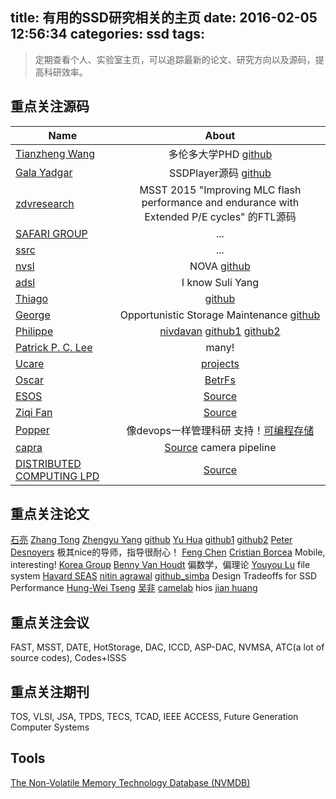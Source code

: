 title: 有用的SSD研究相关的主页
date: 2016-02-05 12:56:34
categories: ssd
tags:
---
> 定期查看个人、实验室主页，可以追踪最新的论文、研究方向以及源码，提高科研效率。

<!--more-->
## 重点关注源码
| Name        | About           |
| ------------- |:-------------:|
| [Tianzheng Wang](http://www.cs.utoronto.ca/~tzwang/) | 多伦多大学PHD [github](https://github.com/ermia-db) |
| [Gala Yadgar](http://www.cs.technion.ac.il/~gala/) | SSDPlayer源码 [github](https://github.com/shroman3) |
| [zdvresearch](https://github.com/zdvresearch) | MSST 2015 "Improving MLC flash performance and endurance with Extended P/E cycles" 的FTL源码 |
| [SAFARI GROUP](http://www.ece.cmu.edu/~safari/pubs.html) | ... |
| [ssrc](http://www.ssrc.ucsc.edu/pubs/rev_pub_date.html) | ... |
| [nvsl](http://nvsl.ucsd.edu/index.php?path=pubs) | NOVA [github](https://github.com/NVSL/NOVA) |
| [adsl](http://research.cs.wisc.edu/adsl/Publications/) | I know Suli Yang |
| [Thiago](https://sites.google.com/site/thiagomanel/) | [github](https://github.com/thiagomanel?tab=repositories) |
| [George](http://www.cs.toronto.edu/~gamvrosi/) | Opportunistic Storage Maintenance [github](https://github.com/gamvrosi/duet) |
| [Philippe](http://www.itu.dk/people/phbo/#research) | [nivdavan](http://nivdayan.github.io/) [github1](https://github.com/nivdayan) [github2](https://github.com/ClydeProjects) |
| [Patrick P. C. Lee](http://www.cse.cuhk.edu.hk/~pclee/www/index.html) | many! |
| [Ucare](http://ucare.cs.uchicago.edu/) | [projects](http://ucare.cs.uchicago.edu/projects/) |
| [Oscar](http://www.oscar.cs.stonybrook.edu/papers.php) | [BetrFs](http://www.betrfs.org/) |
| [ESOS](http://esos.hanyang.ac.kr/?page_id=13187) | [Source](http://esos.hanyang.ac.kr/?page_id=13187) |
| [Ziqi Fan](http://www-users.cs.umn.edu/~fan/) | [Source](https://github.com/ziqifan16) |
| [Popper](http://falsifiable.us/pubs/) | 像devops一样管理科研 支持！[可编程存储](https://github.com/michaelsevilla/malacology-popper) |
| [capra](https://capra.cs.cornell.edu/) | [Source](https://github.com/cucapra) camera pipeline |
| [DISTRIBUTED COMPUTING LPD](hhttp://lpd.epfl.ch/site/) | [Source](https://github.com/LPD-EPFL) |

## 重点关注论文
[石亮](http://www.cs.cqu.edu.cn/info/1139/1297.htm)
[Zhang Tong](https://www.ecse.rpi.edu/homepages/tzhang/)
[Zhengyu Yang](http://nucsrl.coe.neu.edu/?q=yangzhengyu) [github](https://github.com/yangzy1988)
[Yu Hua](http://stlab.wnlo.hust.edu.cn/csyhua/) [github1](https://github.com/syy804123097) [github2](https://github.com/Pfzuo)
[Peter Desnoyers](http://www.ccs.neu.edu/home/pjd/) 极其nice的导师，指导很耐心！
[Feng Chen](http://www.csc.lsu.edu/~fchen/)
[Cristian Borcea](http://cs.njit.edu/~borcea/) Mobile, interesting!
[Korea Group](https://sites.google.com/site/oslabcbnu/research)
[Benny Van Houdt](http://win.uantwerpen.be/~vanhoudt/) 偏数学，偏理论
[Youyou Lu](http://storage.cs.tsinghua.edu.cn/~lu/) file system
[Havard SEAS](http://stratos.seas.harvard.edu/publications)
[nitin agrawal](http://pages.cs.wisc.edu/~nitina/) [github_simba](https://github.com/SimbaService/Simba) Design Tradeoffs for SSD Performance
[Hung-Wei Tseng](https://people.engr.ncsu.edu/htseng3/cv.html#publications)
[吴非](http://cs.hust.edu.cn/info/1075/1085.htm)
[camelab](http://camelab.org/pmwiki.php) hios
[jian huang](https://www.cc.gatech.edu/~jhuang95/)

## 重点关注会议
FAST, MSST, DATE, HotStorage, DAC, ICCD, ASP-DAC, NVMSA, ATC(a lot of source codes), Codes+ISSS

## 重点关注期刊
TOS, VLSI, JSA, TPDS, TECS, TCAD, IEEE ACCESS, Future Generation Computer Systems

## Tools
[The Non-Volatile Memory Technology Database (NVMDB)](http://nvsl.ucsd.edu/index.php?path=projects/nvmdb)